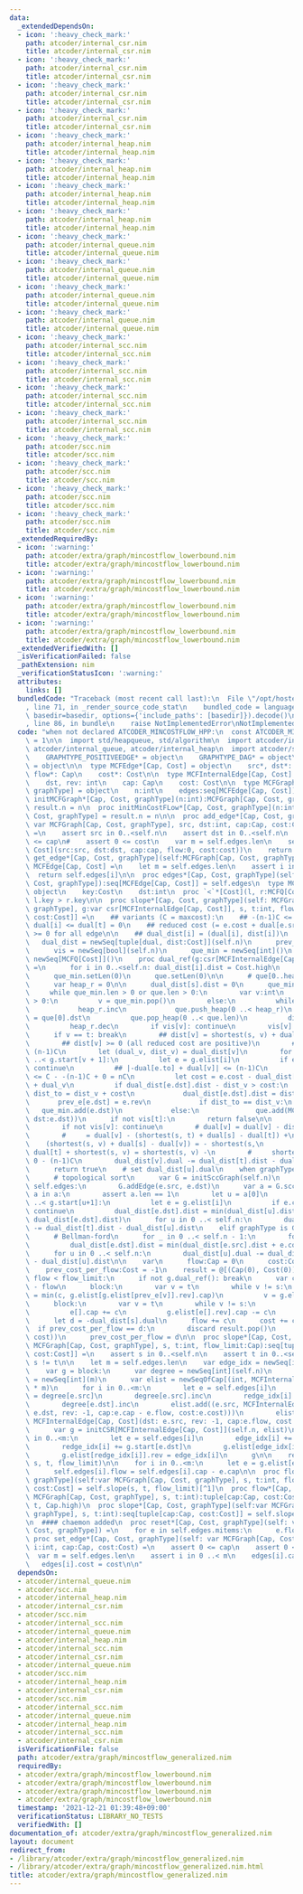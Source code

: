 ```yaml
---
data:
  _extendedDependsOn:
  - icon: ':heavy_check_mark:'
    path: atcoder/internal_csr.nim
    title: atcoder/internal_csr.nim
  - icon: ':heavy_check_mark:'
    path: atcoder/internal_csr.nim
    title: atcoder/internal_csr.nim
  - icon: ':heavy_check_mark:'
    path: atcoder/internal_csr.nim
    title: atcoder/internal_csr.nim
  - icon: ':heavy_check_mark:'
    path: atcoder/internal_csr.nim
    title: atcoder/internal_csr.nim
  - icon: ':heavy_check_mark:'
    path: atcoder/internal_heap.nim
    title: atcoder/internal_heap.nim
  - icon: ':heavy_check_mark:'
    path: atcoder/internal_heap.nim
    title: atcoder/internal_heap.nim
  - icon: ':heavy_check_mark:'
    path: atcoder/internal_heap.nim
    title: atcoder/internal_heap.nim
  - icon: ':heavy_check_mark:'
    path: atcoder/internal_heap.nim
    title: atcoder/internal_heap.nim
  - icon: ':heavy_check_mark:'
    path: atcoder/internal_queue.nim
    title: atcoder/internal_queue.nim
  - icon: ':heavy_check_mark:'
    path: atcoder/internal_queue.nim
    title: atcoder/internal_queue.nim
  - icon: ':heavy_check_mark:'
    path: atcoder/internal_queue.nim
    title: atcoder/internal_queue.nim
  - icon: ':heavy_check_mark:'
    path: atcoder/internal_queue.nim
    title: atcoder/internal_queue.nim
  - icon: ':heavy_check_mark:'
    path: atcoder/internal_scc.nim
    title: atcoder/internal_scc.nim
  - icon: ':heavy_check_mark:'
    path: atcoder/internal_scc.nim
    title: atcoder/internal_scc.nim
  - icon: ':heavy_check_mark:'
    path: atcoder/internal_scc.nim
    title: atcoder/internal_scc.nim
  - icon: ':heavy_check_mark:'
    path: atcoder/internal_scc.nim
    title: atcoder/internal_scc.nim
  - icon: ':heavy_check_mark:'
    path: atcoder/scc.nim
    title: atcoder/scc.nim
  - icon: ':heavy_check_mark:'
    path: atcoder/scc.nim
    title: atcoder/scc.nim
  - icon: ':heavy_check_mark:'
    path: atcoder/scc.nim
    title: atcoder/scc.nim
  - icon: ':heavy_check_mark:'
    path: atcoder/scc.nim
    title: atcoder/scc.nim
  _extendedRequiredBy:
  - icon: ':warning:'
    path: atcoder/extra/graph/mincostflow_lowerbound.nim
    title: atcoder/extra/graph/mincostflow_lowerbound.nim
  - icon: ':warning:'
    path: atcoder/extra/graph/mincostflow_lowerbound.nim
    title: atcoder/extra/graph/mincostflow_lowerbound.nim
  - icon: ':warning:'
    path: atcoder/extra/graph/mincostflow_lowerbound.nim
    title: atcoder/extra/graph/mincostflow_lowerbound.nim
  - icon: ':warning:'
    path: atcoder/extra/graph/mincostflow_lowerbound.nim
    title: atcoder/extra/graph/mincostflow_lowerbound.nim
  _extendedVerifiedWith: []
  _isVerificationFailed: false
  _pathExtension: nim
  _verificationStatusIcon: ':warning:'
  attributes:
    links: []
  bundledCode: "Traceback (most recent call last):\n  File \"/opt/hostedtoolcache/Python/3.10.6/x64/lib/python3.10/site-packages/onlinejudge_verify/documentation/build.py\"\
    , line 71, in _render_source_code_stat\n    bundled_code = language.bundle(stat.path,\
    \ basedir=basedir, options={'include_paths': [basedir]}).decode()\n  File \"/opt/hostedtoolcache/Python/3.10.6/x64/lib/python3.10/site-packages/onlinejudge_verify/languages/nim.py\"\
    , line 86, in bundle\n    raise NotImplementedError\nNotImplementedError\n"
  code: "when not declared ATCODER_MINCOSTFLOW_HPP:\n  const ATCODER_MINCOSTFLOW_HPP*\
    \ = 1\n\n  import std/heapqueue, std/algorithm\n  import atcoder/internal_csr,\
    \ atcoder/internal_queue, atcoder/internal_heap\n  import atcoder/scc\n\n  type\n\
    \    GRAPHTYPE_POSITIVEEDGE* = object\n    GRAPHTYPE_DAG* = object\n    GRAPHTYPE_GENERAL*\
    \ = object\n\n  type MCFEdge*[Cap, Cost] = object\n    src*, dst*: int\n    cap*,\
    \ flow*: Cap\n    cost*: Cost\n\n  type MCFInternalEdge[Cap, Cost] = object\n\
    \    dst, rev: int\n    cap: Cap\n    cost: Cost\n\n  type MCFGraph*[Cap, Cost,\
    \ graphType] = object\n    n:int\n    edges:seq[MCFEdge[Cap, Cost]]\n  \n  proc\
    \ initMCFGraph*[Cap, Cost, graphType](n:int):MCFGraph[Cap, Cost, graphType] =\
    \ result.n = n\n  proc initMinCostFLow*[Cap, Cost, graphType](n:int):MCFGraph[Cap,\
    \ Cost, graphType] = result.n = n\n\n  proc add_edge*[Cap, Cost, graphType](self:\
    \ var MCFGraph[Cap, Cost, graphType], src, dst:int, cap:Cap, cost:Cost):int {.discardable.}\
    \ =\n    assert src in 0..<self.n\n    assert dst in 0..<self.n\n    assert 0\
    \ <= cap\n#    assert 0 <= cost\n    var m = self.edges.len\n    self.edges.add(MCFEdge[Cap,\
    \ Cost](src:src, dst:dst, cap:cap, flow:0, cost:cost))\n    return m\n\n  proc\
    \ get_edge*[Cap, Cost, graphType](self:MCFGraph[Cap, Cost, graphType], i:int):\
    \ MCFEdge[Cap, Cost] =\n    let m = self.edges.len\n    assert i in 0..<m\n  \
    \  return self.edges[i]\n\n  proc edges*[Cap, Cost, graphType](self:var MCFGraph[Cap,\
    \ Cost, graphType]):seq[MCFEdge[Cap, Cost]] = self.edges\n  type MCFQ[Cost] =\
    \ object\n    key:Cost\n    dst:int\n  proc `<`*[Cost](l, r:MCFQ[Cost]):bool =\
    \ l.key > r.key\n\n  proc slope*[Cap, Cost, graphType](self: MCFGraph[Cap, Cost,\
    \ graphType], g:var csr[MCFInternalEdge[Cap, Cost]], s, t:int, flow_limit:Cap):seq[tuple[cap:Cap,\
    \ cost:Cost]] =\n    ## variants (C = maxcost):\n    ## -(n-1)C <= dual[s] <=\
    \ dual[i] <= dual[t] = 0\n    ## reduced cost (= e.cost + dual[e.src] - dual[e.to])\
    \ >= 0 for all edge\n\n    ## dual_dist[i] = (dual[i], dist[i])\n    var\n   \
    \   dual_dist = newSeq[tuple[dual, dist:Cost]](self.n)\n      prev_e = newSeq[int](self.n)\n\
    \      vis = newSeq[bool](self.n)\n      que_min = newSeq[int]()\n      que =\
    \ newSeq[MCFQ[Cost]]()\n    proc dual_ref(g:csr[MCFInternalEdge[Cap, Cost]]):bool\
    \ =\n      for i in 0..<self.n: dual_dist[i].dist = Cost.high\n      vis.fill(false)\n\
    \      que_min.setLen(0)\n      que.setLen(0)\n\n      # que[0..heap_r) was heapified\n\
    \      var heap_r = 0\n\n      dual_dist[s].dist = 0\n      que_min.add(s)\n \
    \     while que_min.len > 0 or que.len > 0:\n        var v:int\n        if que_min.len\
    \ > 0:\n          v = que_min.pop()\n        else:\n          while heap_r < que.len:\n\
    \            heap_r.inc\n            que.push_heap(0 ..< heap_r)\n          v\
    \ = que[0].dst\n          que.pop_heap(0 ..< que.len)\n          discard que.pop()\n\
    \          heap_r.dec\n        if vis[v]: continue\n        vis[v] = true\n  \
    \      if v == t: break\n        ## dist[v] = shortest(s, v) + dual[s] - dual[v]\n\
    \        ## dist[v] >= 0 (all reduced cost are positive)\n        ## dist[v] <=\
    \ (n-1)C\n        let (dual_v, dist_v) = dual_dist[v]\n        for i in g.start[v]\
    \ ..< g.start[v + 1]:\n          let e = g.elist[i]\n          if e.cap == Cap(0):\
    \ continue\n          ## |-dual[e.to] + dual[v]| <= (n-1)C\n          ## cost\
    \ <= C - -(n-1)C + 0 = nC\n          let cost = e.cost - dual_dist[e.dst].dual\
    \ + dual_v\n          if dual_dist[e.dst].dist - dist_v > cost:\n            let\
    \ dist_to = dist_v + cost\n            dual_dist[e.dst].dist = dist_to\n     \
    \       prev_e[e.dst] = e.rev\n            if dist_to == dist_v:\n           \
    \   que_min.add(e.dst)\n            else:\n              que.add(MCFQ[Cost](key:dist_to,\
    \ dst:e.dst))\n      if not vis[t]:\n        return false\n\n      for v in 0..<self.n:\n\
    \        if not vis[v]: continue\n        # dual[v] = dual[v] - dist[t] + dist[v]\n\
    \        #     = dual[v] - (shortest(s, t) + dual[s] - dual[t]) +\n        # \
    \    (shortest(s, v) + dual[s] - dual[v]) = - shortest(s,\n        #     t) +\
    \ dual[t] + shortest(s, v) = shortest(s, v) -\n        #     shortest(s, t) >=\
    \ 0 - (n-1)C\n        dual_dist[v].dual -= dual_dist[t].dist - dual_dist[v].dist\n\
    \      return true\n    # set dual_dist[u].dual\n    when graphType is GRAPHTYPE_DAG:\n\
    \      # topological sort\n      var G = initSccGraph(self.n)\n      for e in\
    \ self.edges:\n        G.addEdge(e.src, e.dst)\n      var a = G.scc()\n      for\
    \ a in a:\n        assert a.len == 1\n        let u = a[0]\n        for i in g.start[u]\
    \ ..< g.start[u+1]:\n          let e = g.elist[i]\n          if e.cap == Cap(0):\
    \ continue\n          dual_dist[e.dst].dist = min(dual_dist[u].dist + e.cost,\
    \ dual_dist[e.dst].dist)\n      for u in 0 ..< self.n:\n        dual_dist[u].dual\
    \ -= dual_dist[t].dist - dual_dist[u].dist\n    elif graphType is GRAPHTYPE_GENERAL:\n\
    \      # Bellman-ford\n      for _ in 0 ..< self.n - 1:\n        for e in self.edges:\n\
    \          dual_dist[e.dst].dist = min(dual_dist[e.src].dist + e.cost, dual_dist[e.dst].dist)\n\
    \      for u in 0 ..< self.n:\n        dual_dist[u].dual -= dual_dist[t].dist\
    \ - dual_dist[u].dist\n\n    var\n      flow:Cap = 0\n      cost:Cost = 0\n  \
    \    prev_cost_per_flow:Cost = -1\n    result = @[(Cap(0), Cost(0))]\n    while\
    \ flow < flow_limit:\n      if not g.dual_ref(): break\n      var c = flow_limit\
    \ - flow\n      block:\n        var v = t\n        while v != s:\n          c\
    \ = min(c, g.elist[g.elist[prev_e[v]].rev].cap)\n          v = g.elist[prev_e[v]].dst\n\
    \      block:\n        var v = t\n        while v != s:\n          var e = g.elist[prev_e[v]].addr\n\
    \          e[].cap += c\n          g.elist[e[].rev].cap -= c\n          v = g.elist[prev_e[v]].dst\n\
    \      let d = -dual_dist[s].dual\n      flow += c\n      cost += c * d\n    \
    \  if prev_cost_per_flow == d:\n        discard result.pop()\n      result.add((flow,\
    \ cost))\n      prev_cost_per_flow = d\n\n  proc slope*[Cap, Cost, graphType](self:var\
    \ MCFGraph[Cap, Cost, graphType], s, t:int, flow_limit:Cap):seq[tuple[cap:Cap,\
    \ cost:Cost]] =\n    assert s in 0..<self.n\n    assert t in 0..<self.n\n    assert\
    \ s != t\n\n    let m = self.edges.len\n    var edge_idx = newSeq[int](m)\n\n\
    \    var g = block:\n      var degree = newSeq[int](self.n)\n      var redge_idx\
    \ = newSeq[int](m)\n      var elist = newSeqOfCap[(int, MCFInternalEdge[Cap, Cost])](2\
    \ * m)\n      for i in 0..<m:\n        let e = self.edges[i]\n        edge_idx[i]\
    \ = degree[e.src]\n        degree[e.src].inc\n        redge_idx[i] = degree[e.dst]\n\
    \        degree[e.dst].inc\n        elist.add((e.src, MCFInternalEdge[Cap, Cost](dst:\
    \ e.dst, rev: -1, cap:e.cap - e.flow, cost:e.cost)))\n        elist.add((e.dst,\
    \ MCFInternalEdge[Cap, Cost](dst: e.src, rev: -1, cap:e.flow, cost: -e.cost)))\n\
    \      var g = initCSR[MCFInternalEdge[Cap, Cost]](self.n, elist)\n      for i\
    \ in 0..<m:\n        let e = self.edges[i]\n        edge_idx[i] += g.start[e.src]\n\
    \        redge_idx[i] += g.start[e.dst]\n        g.elist[edge_idx[i]].rev = redge_idx[i]\n\
    \        g.elist[redge_idx[i]].rev = edge_idx[i]\n      g\n\n    result = self.slope(g,\
    \ s, t, flow_limit)\n\n    for i in 0..<m:\n      let e = g.elist[edge_idx[i]]\n\
    \      self.edges[i].flow = self.edges[i].cap - e.cap\n\n  proc flow*[Cap, Cost,\
    \ graphType](self:var MCFGraph[Cap, Cost, graphType], s, t:int, flow_limit:Cap):tuple[cap:Cap,\
    \ cost:Cost] = self.slope(s, t, flow_limit)[^1]\n  proc flow*[Cap, Cost, graphType](self:var\
    \ MCFGraph[Cap, Cost, graphType], s, t:int):tuple[cap:Cap, cost:Cost] = self.flow(s,\
    \ t, Cap.high)\n  proc slope*[Cap, Cost, graphType](self:var MCFGraph[Cap, Cost,\
    \ graphType], s, t:int):seq[tuple[cap:Cap, cost:Cost]] = self.slope(s, t, Cap.high)\n\
    \n  #### chaemon added\n  proc reset*[Cap, Cost, graphType](self: var MCFGraph[Cap,\
    \ Cost, graphType]) =\n    for e in self.edges.mitems:\n      e.flow = 0\n\n \
    \ proc set_edge*[Cap, Cost, graphType](self: var MCFGraph[Cap, Cost, graphType],\
    \ i:int, cap:Cap, cost:Cost) =\n    assert 0 <= cap\n    assert 0 <= cost\n  \
    \  var m = self.edges.len\n    assert i in 0 ..< m\n    edges[i].cap = cap\n \
    \   edges[i].cost = cost\n\n"
  dependsOn:
  - atcoder/internal_queue.nim
  - atcoder/scc.nim
  - atcoder/internal_heap.nim
  - atcoder/internal_csr.nim
  - atcoder/scc.nim
  - atcoder/internal_scc.nim
  - atcoder/internal_queue.nim
  - atcoder/internal_heap.nim
  - atcoder/internal_scc.nim
  - atcoder/internal_csr.nim
  - atcoder/internal_queue.nim
  - atcoder/scc.nim
  - atcoder/internal_heap.nim
  - atcoder/internal_csr.nim
  - atcoder/scc.nim
  - atcoder/internal_scc.nim
  - atcoder/internal_queue.nim
  - atcoder/internal_heap.nim
  - atcoder/internal_scc.nim
  - atcoder/internal_csr.nim
  isVerificationFile: false
  path: atcoder/extra/graph/mincostflow_generalized.nim
  requiredBy:
  - atcoder/extra/graph/mincostflow_lowerbound.nim
  - atcoder/extra/graph/mincostflow_lowerbound.nim
  - atcoder/extra/graph/mincostflow_lowerbound.nim
  - atcoder/extra/graph/mincostflow_lowerbound.nim
  timestamp: '2021-12-21 01:39:48+09:00'
  verificationStatus: LIBRARY_NO_TESTS
  verifiedWith: []
documentation_of: atcoder/extra/graph/mincostflow_generalized.nim
layout: document
redirect_from:
- /library/atcoder/extra/graph/mincostflow_generalized.nim
- /library/atcoder/extra/graph/mincostflow_generalized.nim.html
title: atcoder/extra/graph/mincostflow_generalized.nim
---
```

